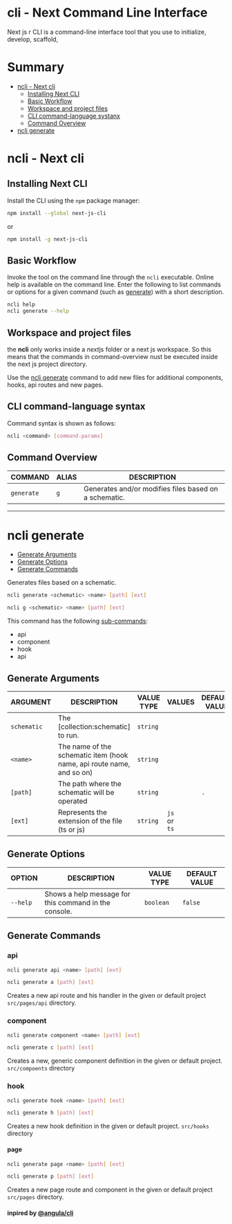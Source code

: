 # cli - Next Command Line Interface

Next js r CLI is a command-line interface tool that you use to initialize, develop, scaffold,

# Summary

- [ncli - Next cli](#ncli-next-cli)
  - [Installing Next CLI](#installing-next-cli)
  - [Basic Workflow](#ibasic-workflow)
  - [Workspace and project files](#workspace-and-project-files)
  - [CLI command-language systanx](#cli-command-language-syntax)
  - [Command Overview](#command-overview)
- [ncli generate](#ncli-generate)

# ncli - Next cli

## Installing Next CLI

Install the CLI using the `npm` package manager:

```bash
npm install --global next-js-cli
```

or

```bash
npm install -g next-js-cli
```

## Basic Workflow

Invoke the tool on the command line through the `ncli` executable. Online help is available on the command line. Enter the following to list commands or options for a given command (such as [generate](#)) with a short description.

```bash
ncli help
ncli generate --help
```

## Workspace and project files

the **ncli** only works inside a *next*js folder or a next js workspace. So this means that the commands in command-overview nust be executed inside the next js project directory.

Use the [ncli generate](https://angular.io/cli/generate) command to add new files for additional components, hooks, api routes and new pages.

## CLI command-language syntax

Command syntax is shown as follows:

```bash
ncli <command> [command-params]

```

## Command Overview

| COMMAND    | ALIAS | DESCRIPTION                                           |
| ---------- | ----- | ----------------------------------------------------- |
| `generate` | `g`   | Generates and/or modifies files based on a schematic. |

---

# ncli generate

- [Generate Arguments](#generate-arguments)
- [Generate Options](#generate-options)
- [Generate Commands](#generate-commands)

Generates files based on a schematic.

```bash
ncli generate <schematic> <name> [path] [ext]
```

```bash
ncli g <schematic> <name> [path] [ext]
```

This command has the following [sub-commands](https://angular.io/cli/generate#generate-commands):

- api
- component
- hook
- api

## Generate Arguments

| ARGUMENT    | DESCRIPTION                                                           | VALUE TYPE | VALUES                  | DEFAULT VALUE |
| ----------- | --------------------------------------------------------------------- | ---------- | ----------------------- | ------------- |
| `schematic` | The [collection:schematic] to run.                                    | `string`   |                         |               |
| `<name>`    | The name of the schematic item (hook name, api route name, and so on) | `string`   |                         |               |
| `[path]`    | The path where the schematic will be operated                         | `string`   |                         | `.`           |
| `[ext]`     | Represents the extension of the file (ts or js)                       | `string`   | `js`<br />or <br />`ts` |               |

## Generate Options

| OPTION   | DESCRIPTION                                           | VALUE TYPE | DEFAULT VALUE |
| -------- | ----------------------------------------------------- | ---------- | ------------- |
| `--help` | Shows a help message for this command in the console. | `boolean`  | `false`       |

## Generate Commands

### api

```bash
ncli generate api <name> [path] [ext]
```

```bash
ncli generate a [path] [ext]
```

Creates a new api route and his handler in the given or default project `src/pages/api` directory.

### component

```bash
ncli generate component <name> [path] [ext]
```

```bash
ncli generate c [path] [ext]
```

Creates a new, generic component definition in the given or default project. `src/compoents` directory

### hook

```bash
ncli generate hook <name> [path] [ext]
```

```bash
ncli generate h [path] [ext]
```

Creates a new hook definition in the given or default project. `src/hooks` directory

#### page

```bash
ncli generate page <name> [path] [ext]
```

```bash
ncli generate p [path] [ext]
```

Creates a new page route and component in the given or default project `src/pages` directory.

#### **inpired by [@angula/cli](https://angular.io/cli)**

<pre class="lang- prettyprint"><br class="Apple-interchange-newline"/>

</pre>
